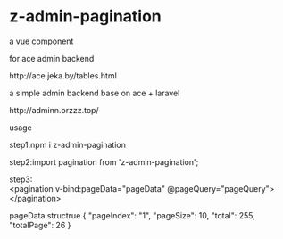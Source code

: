 # z-admin-pagination
a vue component

for ace admin backend
<p>http://ace.jeka.by/tables.html</p>

a simple admin backend base on ace + laravel
<p>http://adminn.orzzz.top/</p>

usage
<p>step1:npm i z-admin-pagination</p>
<p>step2:import pagination from 'z-admin-pagination';</p>
<p>step3:
<br>
&lt;pagination v-bind:pageData="pageData" @pageQuery="pageQuery"&gt;&lt;/pagination&gt;
</p>

pageData structrue
{
	"pageIndex": "1",
	"pageSize": 10,
	"total": 255,
	"totalPage": 26
}
